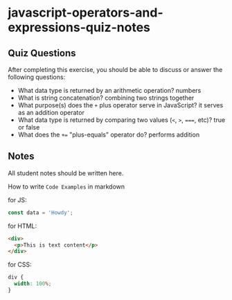 # javascript-operators-and-expressions-quiz-notes

## Quiz Questions

After completing this exercise, you should be able to discuss or answer the following questions:

- What data type is returned by an arithmetic operation?
  numbers
- What is string concatenation?
  combining two strings together
- What purpose(s) does the `+` plus operator serve in JavaScript?
  it serves as an addition operator
- What data type is returned by comparing two values (`<`, `>`, `===`, etc)?
  true or false
- What does the `+=` "plus-equals" operator do?
  performs addition

## Notes

All student notes should be written here.

How to write `Code Examples` in markdown

for JS:

```javascript
const data = 'Howdy';
```

for HTML:

```html
<div>
  <p>This is text content</p>
</div>
```

for CSS:

```css
div {
  width: 100%;
}
```
